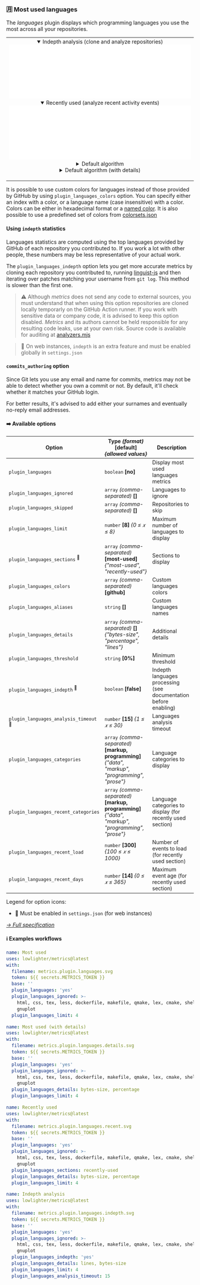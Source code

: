 ### 🈷️ Most used languages

The *languages* plugin displays which programming languages you use the most across all your repositories.

<table>
  <td align="center">
    <details open><summary>Indepth analysis (clone and analyze repositories)</summary>
      <img src="https://github.com/lowlighter/lowlighter/blob/master/metrics.plugin.languages.indepth.svg">
    </details>
    <details open><summary>Recently used (analyze recent activity events)</summary>
      <img src="https://github.com/lowlighter/lowlighter/blob/master/metrics.plugin.languages.recent.svg">
    </details>
    <details><summary>Default algorithm</summary>
      <img src="https://github.com/lowlighter/lowlighter/blob/master/metrics.plugin.languages.svg">
    </details>
    <details><summary>Default algorithm (with details)</summary>
      <img src="https://github.com/lowlighter/lowlighter/blob/master/metrics.plugin.languages.details.svg">
    </details>
    <img width="900" height="1" alt="">
  </td>
</table>

It is possible to use custom colors for languages instead of those provided by GitHub by using `plugin_languages_colors` option.
You can specify either an index with a color, or a language name (case insensitive) with a color.
Colors can be either in hexadecimal format or a [named color](https://developer.mozilla.org/en-US/docs/Web/CSS/color_value).
It is also possible to use a predefined set of colors from [colorsets.json](colorsets.json)

#### Using `indepth` statistics

Languages statistics are computed using the top languages provided by GitHub of each repository you contributed to.
If you work a lot with other people, these numbers may be less representative of your actual work.

The `plugin_languages_indepth` option lets you get more accurate metrics by cloning each repository you contributed to, running [linguist-js](https://github.com/Nixinova/Linguist) and then iterating over patches matching your username from `git log`. This method is slower than the first one.

> ⚠️ Although *metrics* does not send any code to external sources, you must understand that when using this option repositories are cloned locally temporarly on the GitHub Action runner. If you work with sensitive data or company code, it is advised to keep this option disabled. *Metrics* and its authors cannot be held responsible for any resulting code leaks, use at your own risk.
> Source code is available for auditing at [analyzers.mjs](/source/plugins/languages/analyzers.mjs)

> 🔣 On web instances, `indepth` is an extra feature and must be enabled globally in `settings.json`

#### `commits_authoring` option

Since Git lets you use any email and name for commits, metrics may not be able to detect whether you own a commit or not. By default, it'll check whether it matches your GitHub login.

For better results, it's advised to add either your surnames and eventually no-reply email addresses.

#### ➡️ Available options

<!--options-->
| Option | Type *(format)* **[default]** *{allowed values}* | Description |
| ------ | -------------------------------- | ----------- |
| `plugin_languages` | `boolean` **[no]** | Display most used languages metrics |
| `plugin_languages_ignored` | `array` *(comma-separated)* **[]** | Languages to ignore |
| `plugin_languages_skipped` | `array` *(comma-separated)* **[]** | Repositories to skip |
| `plugin_languages_limit` | `number` **[8]** *{0 ≤ 𝑥 ≤ 8}* | Maximum number of languages to display |
| `plugin_languages_sections` <sup>🧰</sup> | `array` *(comma-separated)* **[most-used]** *{"most-used", "recently-used"}* | Sections to display |
| `plugin_languages_colors` | `array` *(comma-separated)* **[github]** | Custom languages colors |
| `plugin_languages_aliases` | `string` **[]** | Custom languages names |
| `plugin_languages_details` | `array` *(comma-separated)* **[]** *{"bytes-size", "percentage", "lines"}* | Additional details |
| `plugin_languages_threshold` | `string` **[0%]** | Minimum threshold |
| `plugin_languages_indepth` <sup>🧰</sup> | `boolean` **[false]** | Indepth languages processing (see documentation before enabling) |
| `plugin_languages_analysis_timeout` <sup>🧰</sup> | `number` **[15]** *{1 ≤ 𝑥 ≤ 30}* | Languages analysis timeout |
| `plugin_languages_categories` | `array` *(comma-separated)* **[markup, programming]** *{"data", "markup", "programming", "prose"}* | Language categories to display |
| `plugin_languages_recent_categories` | `array` *(comma-separated)* **[markup, programming]** *{"data", "markup", "programming", "prose"}* | Language categories to display (for recently used section) |
| `plugin_languages_recent_load` | `number` **[300]** *{100 ≤ 𝑥 ≤ 1000}* | Number of events to load (for recently used section) |
| `plugin_languages_recent_days` | `number` **[14]** *{0 ≤ 𝑥 ≤ 365}* | Maximum event age (for recently used section) |


Legend for option icons:
* 🧰 Must be enabled in `settings.json` (for web instances)
<!--/options-->

*[→ Full specification](metadata.yml)*

#### ℹ️ Examples workflows

<!--examples-->
```yaml
name: Most used
uses: lowlighter/metrics@latest
with:
  filename: metrics.plugin.languages.svg
  token: ${{ secrets.METRICS_TOKEN }}
  base: ''
  plugin_languages: 'yes'
  plugin_languages_ignored: >-
    html, css, tex, less, dockerfile, makefile, qmake, lex, cmake, shell,
    gnuplot
  plugin_languages_limit: 4

```
```yaml
name: Most used (with details)
uses: lowlighter/metrics@latest
with:
  filename: metrics.plugin.languages.details.svg
  token: ${{ secrets.METRICS_TOKEN }}
  base: ''
  plugin_languages: 'yes'
  plugin_languages_ignored: >-
    html, css, tex, less, dockerfile, makefile, qmake, lex, cmake, shell,
    gnuplot
  plugin_languages_details: bytes-size, percentage
  plugin_languages_limit: 4

```
```yaml
name: Recently used
uses: lowlighter/metrics@latest
with:
  filename: metrics.plugin.languages.recent.svg
  token: ${{ secrets.METRICS_TOKEN }}
  base: ''
  plugin_languages: 'yes'
  plugin_languages_ignored: >-
    html, css, tex, less, dockerfile, makefile, qmake, lex, cmake, shell,
    gnuplot
  plugin_languages_sections: recently-used
  plugin_languages_details: bytes-size, percentage
  plugin_languages_limit: 4

```
```yaml
name: Indepth analysis
uses: lowlighter/metrics@latest
with:
  filename: metrics.plugin.languages.indepth.svg
  token: ${{ secrets.METRICS_TOKEN }}
  base: ''
  plugin_languages: 'yes'
  plugin_languages_ignored: >-
    html, css, tex, less, dockerfile, makefile, qmake, lex, cmake, shell,
    gnuplot
  plugin_languages_indepth: 'yes'
  plugin_languages_details: lines, bytes-size
  plugin_languages_limit: 4
  plugin_languages_analysis_timeout: 15

```
<!--/examples-->
